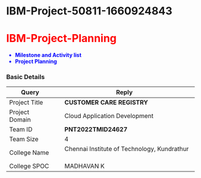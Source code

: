 # IBM-Project-50811-1660924843
<h1 style="color:red;">IBM-Project-Planning</h1>

<b><ul style="color:blue;">
  <li>Milestone and Activity list</li>
  <li>Project Planning</li>
</ul>

<h3>Basic Details</h3></b>

| Query | Reply |
| --- | --- |
| Project Title | &emsp; <b>CUSTOMER CARE REGISTRY</b> &emsp; |
| Project Domain | &emsp; Cloud Application Development &emsp; |
| Team ID | &emsp; <b>PNT2022TMID24627</b> &emsp; |
| Team Size | &emsp; 4 &emsp; |
| College Name | &emsp; Chennai Institute of Technology, Kundrathur &emsp; |
| College SPOC | &emsp; MADHAVAN K |